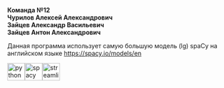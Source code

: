 
**Команда №12**  
__Чурилов Алексей Александрович__  
__Зайцев Александр Васильевич__  
__Зайцев Антон Александрович__  

Данная программа использует самую большую модель (lg) spaCy на английском языке https://spacy.io/models/en  


<img src="https://user-images.githubusercontent.com/104712265/214659875-55172c43-d529-4d5b-aff9-57dbd74337f9.svg" alt="python" style="width: 40px; height: 40px;"><img src="https://user-images.githubusercontent.com/104712265/214660023-25336bc4-e180-4afc-82be-6f6fc12e0e7a.svg" alt="spacy" style="width: 40px; height: 40px;"><img src="https://user-images.githubusercontent.com/104712265/214660007-fa28dcb2-feb4-4203-bdbe-54e83b1d8659.svg" alt="streamlit" style="width: 40px; height: 40px;">
